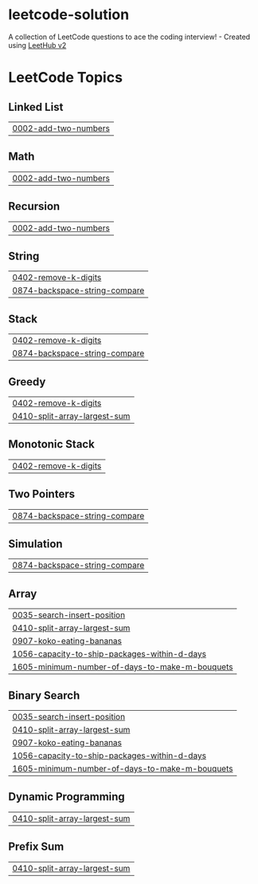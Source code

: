# leetcode-solution
A collection of LeetCode questions to ace the coding interview! - Created using [LeetHub v2](https://github.com/arunbhardwaj/LeetHub-2.0)

<!---LeetCode Topics Start-->
# LeetCode Topics
## Linked List
|  |
| ------- |
| [0002-add-two-numbers](https://github.com/rajputishwar/leetcode-solution/tree/master/0002-add-two-numbers) |
## Math
|  |
| ------- |
| [0002-add-two-numbers](https://github.com/rajputishwar/leetcode-solution/tree/master/0002-add-two-numbers) |
## Recursion
|  |
| ------- |
| [0002-add-two-numbers](https://github.com/rajputishwar/leetcode-solution/tree/master/0002-add-two-numbers) |
## String
|  |
| ------- |
| [0402-remove-k-digits](https://github.com/rajputishwar/leetcode-solution/tree/master/0402-remove-k-digits) |
| [0874-backspace-string-compare](https://github.com/rajputishwar/leetcode-solution/tree/master/0874-backspace-string-compare) |
## Stack
|  |
| ------- |
| [0402-remove-k-digits](https://github.com/rajputishwar/leetcode-solution/tree/master/0402-remove-k-digits) |
| [0874-backspace-string-compare](https://github.com/rajputishwar/leetcode-solution/tree/master/0874-backspace-string-compare) |
## Greedy
|  |
| ------- |
| [0402-remove-k-digits](https://github.com/rajputishwar/leetcode-solution/tree/master/0402-remove-k-digits) |
| [0410-split-array-largest-sum](https://github.com/rajputishwar/leetcode-solution/tree/master/0410-split-array-largest-sum) |
## Monotonic Stack
|  |
| ------- |
| [0402-remove-k-digits](https://github.com/rajputishwar/leetcode-solution/tree/master/0402-remove-k-digits) |
## Two Pointers
|  |
| ------- |
| [0874-backspace-string-compare](https://github.com/rajputishwar/leetcode-solution/tree/master/0874-backspace-string-compare) |
## Simulation
|  |
| ------- |
| [0874-backspace-string-compare](https://github.com/rajputishwar/leetcode-solution/tree/master/0874-backspace-string-compare) |
## Array
|  |
| ------- |
| [0035-search-insert-position](https://github.com/rajputishwar/leetcode-solution/tree/master/0035-search-insert-position) |
| [0410-split-array-largest-sum](https://github.com/rajputishwar/leetcode-solution/tree/master/0410-split-array-largest-sum) |
| [0907-koko-eating-bananas](https://github.com/rajputishwar/leetcode-solution/tree/master/0907-koko-eating-bananas) |
| [1056-capacity-to-ship-packages-within-d-days](https://github.com/rajputishwar/leetcode-solution/tree/master/1056-capacity-to-ship-packages-within-d-days) |
| [1605-minimum-number-of-days-to-make-m-bouquets](https://github.com/rajputishwar/leetcode-solution/tree/master/1605-minimum-number-of-days-to-make-m-bouquets) |
## Binary Search
|  |
| ------- |
| [0035-search-insert-position](https://github.com/rajputishwar/leetcode-solution/tree/master/0035-search-insert-position) |
| [0410-split-array-largest-sum](https://github.com/rajputishwar/leetcode-solution/tree/master/0410-split-array-largest-sum) |
| [0907-koko-eating-bananas](https://github.com/rajputishwar/leetcode-solution/tree/master/0907-koko-eating-bananas) |
| [1056-capacity-to-ship-packages-within-d-days](https://github.com/rajputishwar/leetcode-solution/tree/master/1056-capacity-to-ship-packages-within-d-days) |
| [1605-minimum-number-of-days-to-make-m-bouquets](https://github.com/rajputishwar/leetcode-solution/tree/master/1605-minimum-number-of-days-to-make-m-bouquets) |
## Dynamic Programming
|  |
| ------- |
| [0410-split-array-largest-sum](https://github.com/rajputishwar/leetcode-solution/tree/master/0410-split-array-largest-sum) |
## Prefix Sum
|  |
| ------- |
| [0410-split-array-largest-sum](https://github.com/rajputishwar/leetcode-solution/tree/master/0410-split-array-largest-sum) |
<!---LeetCode Topics End-->